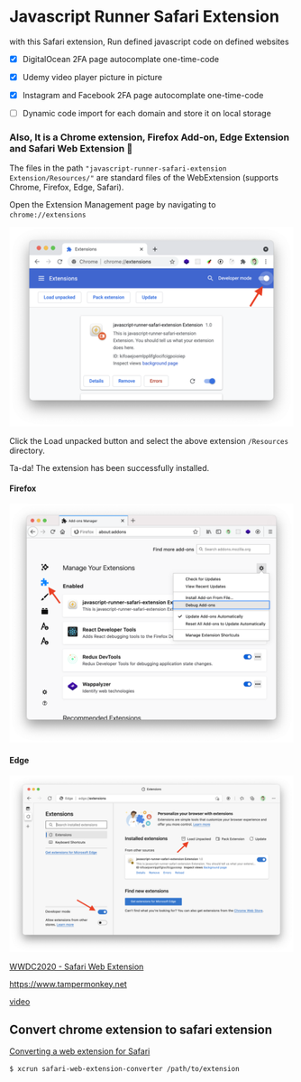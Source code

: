 # Javascript Runner Safari Extension
with this Safari extension, Run defined javascript code on defined websites

- [x] DigitalOcean 2FA page autocomplate one-time-code

- [x] Udemy video player picture in picture

- [x] Instagram and Facebook 2FA page autocomplate one-time-code

- [ ] Dynamic code import for each domain and store it on local storage



### Also, It is a Chrome extension, Firefox Add-on, Edge Extension and Safari Web Extension 🎉 
The files in the path `"javascript-runner-safari-extension Extension/Resources/"` are standard files of the WebExtension (supports Chrome, Firefox, Edge, Safari).

Open the Extension Management page by navigating to `chrome://extensions`

![Load chrome extension](https://github.com/alikadir/javascript-runner-safari-extension/blob/main/chrome-extension-load.png?raw=true)

Click the Load unpacked button and select the above extension `/Resources` directory. 

Ta-da! The extension has been successfully installed.

#### Firefox

![Load firefox extension](https://github.com/alikadir/javascript-runner-safari-extension/blob/main/firefox-extension-load.png?raw=true)

#### Edge
![Load edge extension](https://github.com/alikadir/javascript-runner-safari-extension/blob/main/edge-extension-load.png?raw=true)

[WWDC2020 - Safari Web Extension](https://developer.apple.com/videos/play/wwdc2020/10665/)

https://www.tampermonkey.net

[video](https://www.youtube.com/watch?v=WtYPVLfGz8o)

## Convert chrome extension to safari extension 

[Converting a web extension for Safari](https://developer.apple.com/documentation/safariservices/safari_web_extensions/converting_a_web_extension_for_safari)

```bash
$ xcrun safari-web-extension-converter /path/to/extension
```

